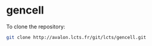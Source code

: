 # gencell 

To clone the repository:

``` sh
git clone http://avalon.lcts.fr/git/lcts/gencell.git
```
